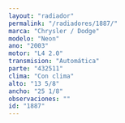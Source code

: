 ```yaml
---
layout: "radiador"
permalink: "/radiadores/1887/"
marca: "Chrysler / Dodge"
modelo: "Neon"
ano: "2003"
motor: "L4 2.0"
transmision: "Automática"
parte: "432511"
clima: "Con clima"
alto: "13 5/8"
ancho: "25 1/8"
observaciones: ""
id: "1887"
---
```



